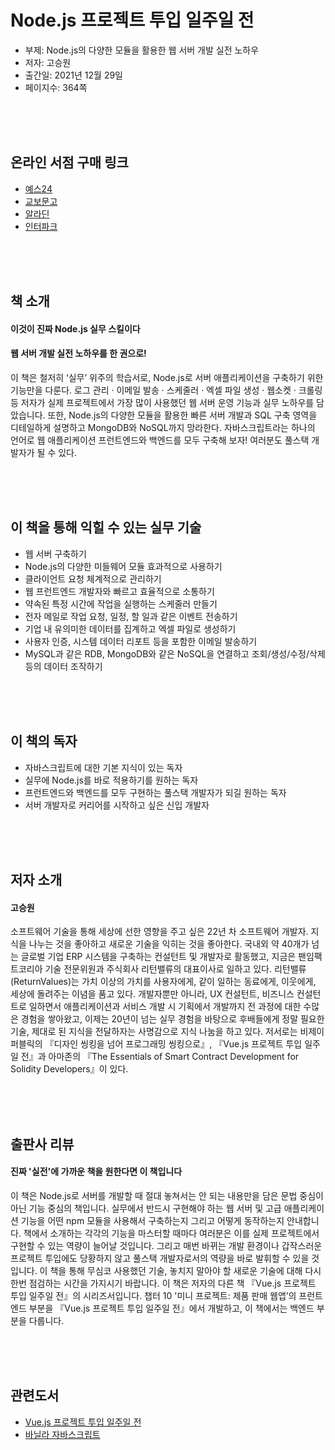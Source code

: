 # Node.js 프로젝트 투입 일주일 전


- 부제: Node.js의 다양한 모듈을 활용한 웹 서버 개발 실전 노하우
- 저자: 고승원
- 출간일: 2021년 12월 29일
- 페이지수: 364쪽


<br><br><br>
## 온라인 서점 구매 링크
- [예스24](http://www.yes24.com/Product/Goods/105847907)
- [교보문고](http://www.kyobobook.co.kr/product/detailViewKor.laf?ejkGb=KOR&mallGb=KOR&barcode=9791165921170&orderClick=LAG&Kc=)
- [알라딘](https://www.aladin.co.kr/shop/wproduct.aspx?ItemId=285683075)
- [인터파크](http://book.interpark.com/product/BookDisplay.do?_method=detail&sc.shopNo=0000400000&sc.prdNo=354398963&pis1=book&pis2=product)

<br><br><br>
## 책 소개
<h4>이것이 진짜 Node.js 실무 스킬이다</h4>
<h4>웹 서버 개발 실전 노하우를 한 권으로!</h4>
이 책은 철저히 ‘실무’ 위주의 학습서로, Node.js로 서버 애플리케이션을 구축하기 위한 기능만을 다룬다. 로그 관리 · 이메일 발송 · 스케줄러 · 엑셀 파일 생성 · 웹소켓 · 크롤링 등 저자가 실제 프로젝트에서 가장 많이 사용했던 웹 서버 운영 기능과 실무 노하우를 담았습니다. 또한, Node.js의 다양한 모듈을 활용한 빠른 서버 개발과 SQL 구축 영역을 디테일하게 설명하고 MongoDB와 NoSQL까지 망라한다. 자바스크립트라는 하나의 언어로 웹 애플리케이션 프런트엔드와 백엔드를 모두 구축해 보자! 여러분도 풀스택 개발자가 될 수 있다.

<br><br><br>
## 이 책을 통해 익힐 수 있는 실무 기술
- 웹 서버 구축하기
- Node.js의 다양한 미들웨어 모듈 효과적으로 사용하기
- 클라이언트 요청 체계적으로 관리하기
- 웹 프런트엔드 개발자와 빠르고 효율적으로 소통하기
- 약속된 특정 시간에 작업을 실행하는 스케줄러 만들기
- 전자 메일로 작업 요청, 일정, 할 일과 같은 이벤트 전송하기
- 기업 내 유의미한 데이터를 집계하고 엑셀 파일로 생성하기
- 사용자 인증, 시스템 데이터 리포트 등을 포함한 이메일 발송하기
- MySQL과 같은 RDB, MongoDB와 같은 NoSQL을 연결하고 조회/생성/수정/삭제 등의 데이터 조작하기

<br><br><br>
## 이 책의 독자
- 자바스크립트에 대한 기본 지식이 있는 독자
- 실무에 Node.js를 바로 적용하기를 원하는 독자
- 프런트엔드와 백엔드를 모두 구현하는 풀스택 개발자가 되길 원하는 독자
- 서버 개발자로 커리어를 시작하고 싶은 신입 개발자

<br><br><br>
## 저자 소개
<h4>고승원</h4>

소프트웨어 기술을 통해 세상에 선한 영향을 주고 싶은 22년 차 소프트웨어 개발자. 지식을 나누는 것을 좋아하고 새로운 기술을 익히는 것을 좋아한다. 국내외 약 40개가 넘는 글로벌 기업 ERP 시스템을 구축하는 컨설턴트 및 개발자로 활동했고, 지금은 팬임팩트코리아 기술 전문위원과 주식회사 리턴밸류의 대표이사로 일하고 있다. 리턴밸류(ReturnValues)는 가치 이상의 가치를 사용자에게, 같이 일하는 동료에게, 이웃에게, 세상에 돌려주는 이념을 품고 있다. 개발자뿐만 아니라, UX 컨설턴트, 비즈니스 컨설턴트로 일하면서 애플리케이션과 서비스 개발 시 기획에서 개발까지 전 과정에 대한 수많은 경험을 쌓아왔고, 이제는 20년이 넘는 실무 경험을 바탕으로 후배들에게 정말 필요한 기술, 제대로 된 지식을 전달하자는 사명감으로 지식 나눔을 하고 있다. 저서로는 비제이퍼블릭의 『디자인 씽킹을 넘어 프로그래밍 씽킹으로』, 『Vue.js 프로젝트 투입 일주일 전』과 아마존의 『The Essentials of Smart Contract Development for Solidity Developers』이 있다.

<br><br><br>
## 출판사 리뷰
<h4>진짜 '실전'에 가까운 책을 원한다면 이 책입니다</h4>
 
이 책은 Node.js로 서버를 개발할 때 절대 놓쳐서는 안 되는 내용만을 담은 문법 중심이 아닌 기능 중심의 책입니다. 실무에서 반드시 구현해야 하는 웹 서버 및 고급 애플리케이션 기능을 어떤 npm 모듈을 사용해서 구축하는지 그리고 어떻게 동작하는지 안내합니다. 책에서 소개하는 각각의 기능을 마스터할 때마다 여러분은 이를 실제 프로젝트에서 구현할 수 있는 역량이 늘어날 것입니다. 그리고 매번 바뀌는 개발 환경이나 갑작스러운 프로젝트 투입에도 당황하지 않고 풀스택 개발자로서의 역량을 바로 발휘할 수 있을 것입니다. 이 책을 통해 무심코 사용했던 기술, 놓치지 말아야 할 새로운 기술에 대해 다시 한번 점검하는 시간을 가지시기 바랍니다. 이 책은 저자의 다른 책 『Vue.js 프로젝트 투입 일주일 전』의 시리즈서입니다. 챕터 10 '미니 프로젝트: 제품 판매 웹앱’의 프런트엔드 부분을 『Vue.js 프로젝트 투입 일주일 전』에서 개발하고, 이 책에서는 백엔드 부분을 다룹니다.

<br><br><br>
## 관련도서
- [Vue.js 프로젝트 투입 일주일 전](http://www.yes24.com/Product/Goods/101926719)
- [바닐라 자바스크립트](http://www.yes24.com/Product/Goods/105608999)
